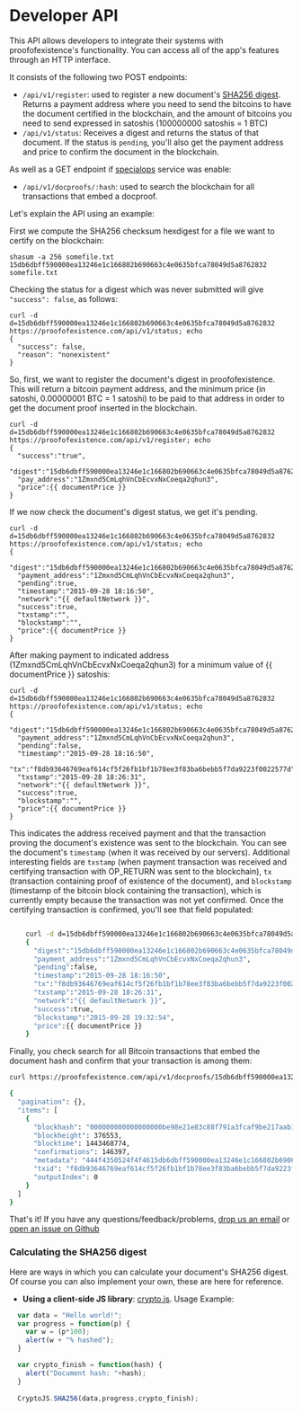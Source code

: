 # Developer API

This API allows developers to integrate their systems with
proofofexistence's functionality. You can access all of the app's
features through an HTTP interface.

It consists of the following two POST endpoints:

-   `/api/v1/register`: used to register a new
    document's [SHA256 digest](#sha256). Returns a payment address
    where you need to send the bitcoins to have the document certified
    in the blockchain, and the amount of bitcoins you need to send
    expressed in satoshis (100000000 satoshis = 1 BTC)
-   `/api/v1/status`: Receives a digest and returns the
    status of that document. If the status is `pending`, you'll also
    get the payment address and price to confirm the document in the
    blockchain.

As well as a GET endpoint if [specialops](https://github.com/poexio/specialops) service was enable:

-   `/api/v1/docproofs/:hash`: used to search the blockchain for
    all transactions that embed a docproof.

Let's explain the API using an example:

First we compute the SHA256 checksum hexdigest for a file we want to
certify on the blockchain:

    shasum -a 256 somefile.txt
    15db6dbff590000ea13246e1c166802b690663c4e0635bfca78049d5a8762832  somefile.txt

Checking the status for a digest which was never submitted will give
`"success": false`, as follows:

    curl -d d=15db6dbff590000ea13246e1c166802b690663c4e0635bfca78049d5a8762832 https://proofofexistence.com/api/v1/status; echo
    {
      "success": false,
      "reason": "nonexistent"
    }

So, first, we want to register the document's digest in
proofofexistence. This will return a bitcoin payment address, and the
minimum price (in satoshi, 0.00000001 BTC = 1 satoshi) to be paid to
that address in order to get the document proof inserted in the
blockchain.

    curl -d d=15db6dbff590000ea13246e1c166802b690663c4e0635bfca78049d5a8762832 https://proofofexistence.com/api/v1/register; echo
    {
      "success":"true",
      "digest":"15db6dbff590000ea13246e1c166802b690663c4e0635bfca78049d5a8762832",
      "pay_address":"1Zmxnd5CmLqhVnCbEcvxNxCoeqa2qhun3",
      "price":{{ documentPrice }}
    }

If we now check the document's digest status, we get it's pending.

    curl -d d=15db6dbff590000ea13246e1c166802b690663c4e0635bfca78049d5a8762832 https://proofofexistence.com/api/v1/status; echo
    {
      "digest":"15db6dbff590000ea13246e1c166802b690663c4e0635bfca78049d5a8762832",
      "payment_address":"1Zmxnd5CmLqhVnCbEcvxNxCoeqa2qhun3",
      "pending":true,
      "timestamp":"2015-09-28 18:16:50",
      "network":"{{ defaultNetwork }}",
      "success":true,
      "txstamp":"",
      "blockstamp":"",
      "price":{{ documentPrice }}
    }

After making payment to indicated address
(1Zmxnd5CmLqhVnCbEcvxNxCoeqa2qhun3) for a minimum value of {{
documentPrice }} satoshis:

    curl -d d=15db6dbff590000ea13246e1c166802b690663c4e0635bfca78049d5a8762832 https://proofofexistence.com/api/v1/status; echo
    {
      "digest":"15db6dbff590000ea13246e1c166802b690663c4e0635bfca78049d5a8762832",
      "payment_address":"1Zmxnd5CmLqhVnCbEcvxNxCoeqa2qhun3",
      "pending":false,
      "timestamp":"2015-09-28 18:16:50",
      "tx":"f8db93646769eaf614cf5f26fb1bf1b78ee3f83ba6bebb5f7da9223f0022577d",
      "txstamp":"2015-09-28 18:26:31",
      "network":"{{ defaultNetwork }}",
      "success":true,
      "blockstamp":"",
      "price":{{ documentPrice }}
    }

This indicates the address received payment and that the transaction
proving the document's existence was sent to the blockchain. You can
see the document's `timestamp` (when it was received by our servers).
Additional interesting fields are `txstamp` (when payment transaction
was received and certifying transaction with OP\_RETURN was sent to the
blockchain), `tx` (transaction containing proof of existence of the
document), and `blockstamp` (timestamp of the bitcoin block containing
the transaction), which is currently empty because the transaction was
not yet confirmed. Once the certifying transaction is confirmed, you'll
see that field populated:

```sh

    curl -d d=15db6dbff590000ea13246e1c166802b690663c4e0635bfca78049d5a8762832 https://proofofexistence.com/api/v1/status; echo
    {
      "digest":"15db6dbff590000ea13246e1c166802b690663c4e0635bfca78049d5a8762832",
      "payment_address":"1Zmxnd5CmLqhVnCbEcvxNxCoeqa2qhun3",
      "pending":false,
      "timestamp":"2015-09-28 18:16:50",
      "tx":"f8db93646769eaf614cf5f26fb1bf1b78ee3f83ba6bebb5f7da9223f0022577d",
      "txstamp":"2015-09-28 18:26:31",
      "network":"{{ defaultNetwork }}",
      "success":true,
      "blockstamp":"2015-09-28 19:32:54",
      "price":{{ documentPrice }}
    }
```

Finally, you check search for all Bitcoin transactions that embed the
document hash and confirm that your transaction is among them:

```sh
curl https://proofofexistence.com/api/v1/docproofs/15db6dbff590000ea13246e1c166802b690663c4e0635bfca78049d5a8762832

{
  "pagination": {},
  "items": [
    {
      "blockhash": "000000000000000000be98e21e83c88f791a3fcaf9be217aab127c4a8e7a9341",
      "blockheight": 376553,
      "blocktime": 1443468774,
      "confirmations": 146397,
      "metadata": "444f4350524f4f4615db6dbff590000ea13246e1c166802b690663c4e0635bfca78049d5a8762832",
      "txid": "f8db93646769eaf614cf5f26fb1bf1b78ee3f83ba6bebb5f7da9223f0022577d",
      "outputIndex": 0
    }
  ]
}
```

That's it! If you have any questions/feedback/problems, [drop us an
email](mailto:admin@proofofexistence.com) or [open an issue on Github](https://github.com/proofofexistence/proofofexistence/issues)

### Calculating the SHA256 digest

Here are ways in which you can calculate your document's SHA256 digest.
Of course you can also implement your own, these are here for reference.

-   **Using a client-side JS library**: [crypto.js](/js/crypto.js).
    Usage Example:

```js
  var data = "Hello world!";
  var progress = function(p) {
    var w = (p*100);
    alert(w + "% hashed");
  }

  var crypto_finish = function(hash) {
    alert("Document hash: "+hash);
  }
  
  CryptoJS.SHA256(data,progress,crypto_finish);

```

